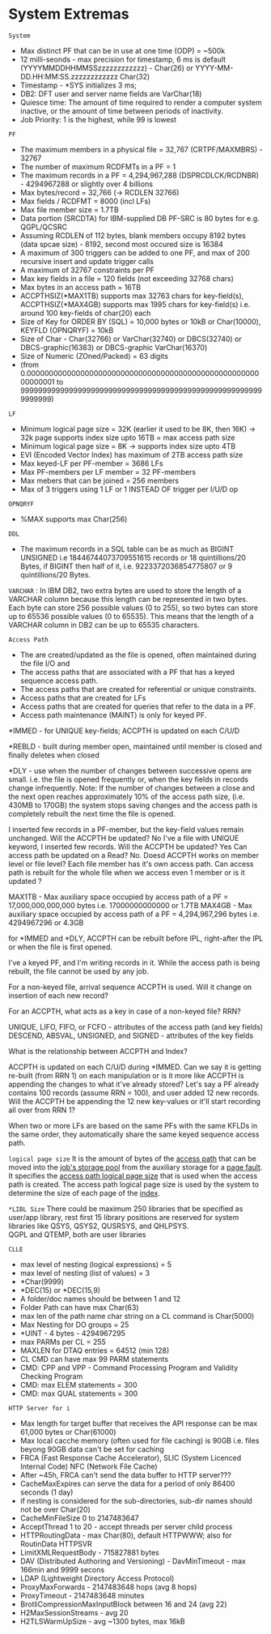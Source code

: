 # System Extremas
`System`
- Max distinct PF that can be in use at one time (ODP) = ~500k
- 12 milli-seonds - max precision for timestamp, 6 ms is default (YYYYMMDDHHMMSSzzzzzzzzzzzz) - Char(26) or YYYY-MM-DD.HH:MM:SS.zzzzzzzzzzzz Char(32)
- Timestamp - *SYS initializes 3 ms;
- DB2: DFT user and server name fields are VarChar(18)
- Quiesce time: The amount of time required to render a computer system inactive, or the amount of time between periods of inactivity.
- Job Priority: 1 is the highest, while 99 is lowest


`PF`
- The maximum members in a physical file = 32,767 (CRTPF/MAXMBRS) - 32767
- The number of maximum RCDFMTs in a PF = 1 
- The maximum records in a PF = 4,294,967,288 (DSPRCDLCK/RCDNBR) - 4294967288 or slightly over 4 billions
- Max bytes/record = 32,766 (-> RCDLEN 32766)
- Max fields / RCDFMT = 8000 (incl LFs)
- Max file member size = 1.7TB
- Data portion (SRCDTA) for IBM-supplied DB PF-SRC is 80 bytes for e.g. QGPL/QCSRC
- Assuming RCDLEN of 112 bytes, blank members occupy 8192 bytes (data spcae size) - 8192, second most occured size is 16384
- A maximum of 300 triggers can be added to one PF, and max of 200 recursive insert and update trigger calls
- A maximum of 32767 constraints per PF
- Max key fields in a file = 120 fields (not exceeding 32768 chars)
- Max bytes in an access path = 16TB
- ACCPTHSIZ(*MAX1TB) supports max 32763 chars for key-field(s), ACCPTHSIZ(*MAX4GB) supports max 1995 chars for key-field(s) i.e. around 100 key-fields of char(20) each
- Size of Key for ORDER BY (SQL) = 10,000 bytes or 10kB or Char(10000), KEYFLD (OPNQRYF) = 10kB
- Size of Char - Char(32766) or VarChar(32740) or DBCS(32740) or DBCS-graphic(16383) or DBCS-graphic VarChar(16370)
- Size of Numeric (ZOned/Packed) = 63 digits
- (from 0.000000000000000000000000000000000000000000000000000000000001 to 99999999999999999999999999999999999999999999999999999999999999)


`LF`
- Minimum logical page size = 32K (earlier it used to be 8K, then 16K) -> 32k page supports index size upto 16TB = max access path size
- Minimum logical page size = 8K -> supports index size upto 4TB
- EVI (Encoded Vector Index) has maximum of 2TB access path size
- Max keyed-LF per PF-member = 3686 LFs
- Max PF-members per LF member = 32 PF-members
- Max mebers that can be joined = 256 members
- Max of 3 triggers using 1 LF or 1 INSTEAD OF trigger per I/U/D op

`OPNQRYF`
- %MAX supports max Char(256)

`DDL`
- The maximum records in a SQL table can be as much as BIGINT UNSIGNED i.e 18446744073709551615 records or 18 quintillions/20 Bytes, if BIGINT then half of it, i.e. 9223372036854775807 or 9 quintillions/20 Bytes.

`VARCHAR` : In IBM DB2, two extra bytes are used to store the length of a VARCHAR column because this length can be represented in two bytes.
Each byte can store 256 possible values (0 to 255), so two bytes can store up to 65536 possible values (0 to 65535). This means that the length of a VARCHAR column in DB2 can be up to 65535 characters.

`Access Path`
- The are created/updated as the file is opened, often maintained during the file I/O and 
- The access paths that are associated with a PF that has a keyed sequence access path.
- The access paths that are created for referential or unique constraints.                                                  
- Access paths that are created for LFs
- Access paths that are created for queries that refer to the data in a PF.
- Access path maintenance (MAINT) is only for keyed PF.

\*IMMED - for UNIQUE key-fields; ACCPTH is updated on each C/U/D

\*REBLD - built during member open, maintained until member is closed and finally deletes when closed

\*DLY - use when the number of changes between successive opens are small.
i.e. the file is opened frequently
or, when the key fields in records change infrequently.
Note: If the number of changes between a close and the next open reaches 
approximately 10% of the access path size, (i.e. 430MB to 170GB)
the system stops saving changes and the access path is completely rebuilt the next time the file is opened.

I inserted few records in a PF-member, but the key-field values remain unchanged. Will the ACCPTH be updated? No
I've a file with UNIQUE keyword, I inserted few records. Will the ACCPTH be updated? Yes
Can access path be updated on a Read? No.
Doesd ACCPTH works on member level or file level? Each file member has it's own access path.
Can access path is rebuilt for the whole file when we access even 1 member or is it updated ?

MAX1TB - Max auxiliary space occupied by access path of a PF = 17,000,000,000,000 bytes i.e. 17000000000000 or 1.7TB
MAX4GB - Max auxiliary space occupied by access path of a PF = 4,294,967,296 bytes i.e. 4294967296 or 4.3GB

for \*IMMED and \*DLY, ACCPTH can be rebuilt before IPL, right-after the IPL or when the file is first opened.

I've a keyed PF, and I'm writing records in it.
While the access path is being rebuilt, the file cannot be used by any job.

For a non-keyed file, arrival sequence ACCPTH is used. Will it change on insertion of each new record?

For an ACCPTH, what acts as a key in case of a non-keyed file? RRN?

UNIQUE, LIFO, FIFO, or FCFO - attributes of the access path (and key fields)
DESCEND, ABSVAL, UNSIGNED, and SIGNED - attributes of the key fields

What is the relationship between ACCPTH and Index?

ACCPTH is updated on each C/U/D during \*IMMED.
Can we say it is getting re-built (from RRN 1) on each manipulation or is it more like ACCPTH is appending the changes to what it've already stored?
Let's say a PF already contains 100 records (assume RRN = 100), and user added 12 new records. 
Will the ACCPTH be appending the 12 new key-values or it'll start recording all over from RRN 1? 

When two or more LFs are based on the same PFs with the same KFLDs in the same order, 
they automatically share the same keyed sequence access path.

`logical page size`
It is the amount of bytes of the [access path]() that can be moved into the [job's storage pool]() from the auxiliary storage for a [page fault]().
It specifies the [access path logical page size]() that is used when the access path is created.
The access path logical page size is used by the system to determine the size of each page of the [index]().

`*LIBL Size` 
There could be maximum 250 libraries that be specified as user/app library, rest first 15 library positions are reserved for system libraries like QSYS, QSYS2, QUSRSYS, and QHLPSYS.  
QGPL and QTEMP, both are user libraries

`CLLE`
- max level of nesting (logical expressions) = 5
- max level of nesting (list of values) = 3
- *Char(9999)
- *DEC(15) or *DEC(15,9)
- A folder/doc names should be between 1 and 12
- Folder Path can have max Char(63)
- max len of the path name char string on a CL command is Char(5000)
- Max Nesting for DO groups = 25
- *UINT - 4 bytes - 4294967295
- max PARMs per CL = 255
- MAXLEN for DTAQ entries = 64512 (min 128)
- CL CMD can have max 99 PARM statements
- CMD: CPP and VPP - Command Processing Program and Validity Checking Program
- CMD: max ELEM statements = 300
- CMD: max QUAL statements = 300

`HTTP Server for i`
- Max length for target buffer that receives the API response can be max 61,000 bytes or Char(61000)
- Max local cacche memory (often used for file caching) is 90GB i.e. files beyong 90GB data can't be set for caching
- FRCA (Fast Response Cache Accelerator), SLIC (System Licenced Internal Code) NFC (Network File Cache)
- After ~45h, FRCA can't send the data buffer to HTTP server???
- CacheMaxExpires can serve the data for a period of only 86400 seconds (1 day)
- if nesting is considered for the sub-directories, sub-dir names should not be over Char(20)
- CacheMinFileSize 0 to 2147483647
- AcceptThread 1 to 20 - accept threads per server child process
- HTTPRoutingData - max Char(80), default HTTPWWW; also for RoutinData HTTPSVR
- LimitXMLRequestBody - 715827881 bytes
- DAV (Distributed Authoring and Versioning) - DavMinTimeout - max 166min and 9999 secons
- LDAP (Lightweight Directory Access Protocol)
- ProxyMaxForwards - 2147483648 hops (avg 8 hops)
- ProxyTimeout - 2147483648 minutes
- BrotliCompressionMaxInputBlock between 16 and 24 (avg 22)
- H2MaxSessionStreams - avg 20
- H2TLSWarmUpSize - avg ~1300 bytes, max 16kB 
